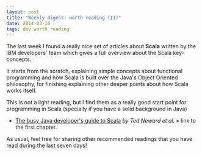 ```yaml
---
layout: post
title: "Weekly digest: worth reading (II)"
date: 2014-03-16
tags: dev worth_reading
---
```


The last week I found a really nice set of articles about **Scala** written by the IBM developers' team which gives a full overview about the Scala key-concepts.

It starts from the scratch, explaining simple concepts about functional programming and how Scala is built over the Java's Object Oriented philosophy, for finishing explaining other deeper points about how Scala works itself.

This is not a light reading, but I find them as a really good start point for programming in Scala (specially if you have a solid background in Java)

* [The busy Java developer's guide to Scala](http://www.ibm.com/developerworks/java/library/j-scala01228/index.html) *by Ted Neward et al.* » link to the first chapter.

As usual, feel free for sharing other recommended readings that you have read during the last seven days!
